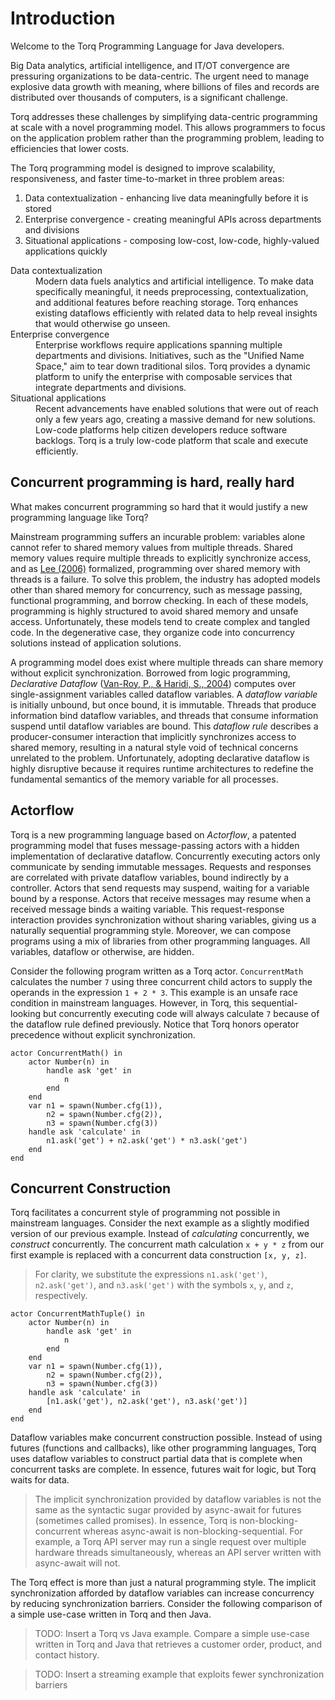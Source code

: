 # Introduction

Welcome to the Torq Programming Language for Java developers.

Big Data analytics, artificial intelligence, and IT/OT convergence are pressuring organizations to be data-centric. The urgent need to manage explosive data growth with meaning, where billions of files and records are distributed over thousands of computers, is a significant challenge.

Torq addresses these challenges by simplifying data-centric programming at scale with a novel programming model. This allows programmers to focus on the application problem rather than the programming problem, leading to efficiencies that lower costs.

The Torq programming model is designed to improve scalability, responsiveness, and faster time-to-market in three problem areas:

1. Data contextualization - enhancing live data meaningfully before it is stored
2. Enterprise convergence - creating meaningful APIs across departments and divisions
3. Situational applications - composing low-cost, low-code, highly-valued applications quickly

<dl>
    <dt>Data contextualization</dt>
    <dd>Modern data fuels analytics and artificial intelligence. To make data specifically meaningful, it needs preprocessing, contextualization, and additional features before reaching storage. Torq enhances existing dataflows efficiently with related data to help reveal insights that would otherwise go unseen.</dd>
    <dt>Enterprise convergence</dt>
    <dd>Enterprise workflows require applications spanning multiple departments and divisions. Initiatives, such as the "Unified Name Space," aim to tear down traditional silos. Torq provides a dynamic platform to unify the enterprise with composable services that integrate departments and divisions.</dd>
    <dt>Situational applications</dt>
    <dd>Recent advancements have enabled solutions that were out of reach only a few years ago, creating a massive demand for new solutions. Low-code platforms help citizen developers reduce software backlogs. Torq is a truly low-code platform that scale and execute efficiently.</dd>
</dl>

## Concurrent programming is hard, really hard

What makes concurrent programming so hard that it would justify a new programming language like Torq?

Mainstream programming suffers an incurable problem: variables alone cannot refer to shared memory values from multiple threads. Shared memory values require multiple threads to explicitly synchronize access, and as [Lee (2006)](book_references.html) formalized, programming over shared memory with threads is a failure. To solve this problem, the industry has adopted models other than shared memory for concurrency, such as message passing, functional programming, and borrow checking. In each of these models, programming is highly structured to avoid shared memory and unsafe access. Unfortunately, these models tend to create complex and tangled code. In the degenerative case, they organize code into concurrency solutions instead of application solutions.

A programming model does exist where multiple threads can share memory without explicit synchronization. Borrowed from logic programming, *Declarative Dataflow* ([Van-Roy, P., & Haridi, S., 2004](book_references.html)) computes over single-assignment variables called dataflow variables. A *dataflow variable* is initially unbound, but once bound, it is immutable. Threads that produce information bind dataflow variables, and threads that consume information suspend until dataflow variables are bound. This *dataflow rule* describes a producer-consumer interaction that implicitly synchronizes access to shared memory, resulting in a natural style void of technical concerns unrelated to the problem. Unfortunately, adopting declarative dataflow is highly disruptive because it requires runtime architectures to redefine the fundamental semantics of the memory variable for all processes.

## Actorflow

Torq is a new programming language based on *Actorflow*, a patented programming model that fuses message-passing actors with a hidden implementation of declarative dataflow. Concurrently executing actors only communicate by sending immutable messages. Requests and responses are correlated with private dataflow variables, bound indirectly by a controller. Actors that send requests may suspend, waiting for a variable bound by a response. Actors that receive messages may resume when a received message binds a waiting variable. This request-response interaction provides synchronization without sharing variables, giving us a naturally sequential programming style. Moreover, we can compose programs using a mix of libraries from other programming languages. All variables, dataflow or otherwise, are hidden.

Consider the following program written as a Torq actor. `ConcurrentMath` calculates the number `7` using three concurrent child actors to supply the operands in the expression `1 + 2 * 3`. This example is an unsafe race condition in mainstream languages. However, in Torq, this sequential-looking but concurrently executing code will always calculate `7` because of the dataflow rule defined previously. Notice that Torq honors operator precedence without explicit synchronization.

```
actor ConcurrentMath() in
    actor Number(n) in
        handle ask 'get' in
            n
        end
    end
    var n1 = spawn(Number.cfg(1)),
        n2 = spawn(Number.cfg(2)),
        n3 = spawn(Number.cfg(3))
    handle ask 'calculate' in
        n1.ask('get') + n2.ask('get') * n3.ask('get')
    end
end
```

## Concurrent Construction

Torq facilitates a concurrent style of programming not possible in mainstream languages. Consider the next example as a slightly modified version of our previous example. Instead of *calculating* concurrently, we *construct* concurrently. The concurrent math calculation `x + y * z` from our first example is replaced with a concurrent data construction `[x, y, z]`. 

> For clarity, we substitute the expressions `n1.ask('get')`, `n2.ask('get')`, and `n3.ask('get')` with the symbols `x`, `y`, and `z`, respectively.

```
actor ConcurrentMathTuple() in
    actor Number(n) in
        handle ask 'get' in
            n
        end
    end
    var n1 = spawn(Number.cfg(1)),
        n2 = spawn(Number.cfg(2)),
        n3 = spawn(Number.cfg(3))
    handle ask 'calculate' in
        [n1.ask('get'), n2.ask('get'), n3.ask('get')]
    end
end
```

Dataflow variables make concurrent construction possible. Instead of using futures (functions and callbacks), like other programming languages, Torq uses dataflow variables to construct partial data that is complete when concurrent tasks are complete. In essence, futures wait for logic, but Torq waits for data.

> The implicit synchronization provided by dataflow variables is not the same as the syntactic sugar provided by async-await for futures (sometimes called promises). In essence, Torq is non-blocking-concurrent whereas async-await is non-blocking-sequential. For example, a Torq API server may run a single request over multiple hardware threads simultaneously, whereas an API server written with async-await will not.

The Torq effect is more than just a natural programming style. The implicit synchronization afforded by dataflow variables can increase concurrency by reducing synchronization barriers. Consider the following comparison of a simple use-case written in Torq and then Java.

> TODO: Insert a Torq vs Java example. Compare a simple use-case written in Torq and Java that retrieves a customer order, product, and contact history.

> TODO: Insert a streaming example that exploits fewer synchronization barriers
 